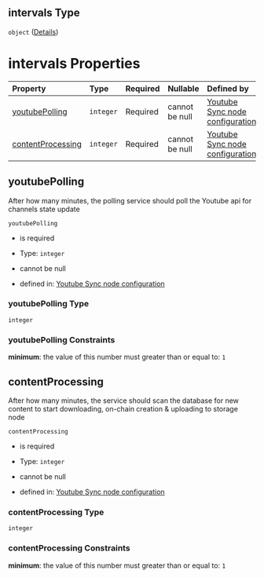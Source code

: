 ## intervals Type

`object` ([Details](definition-properties-intervals.md))

# intervals Properties

| Property                                | Type      | Required | Nullable       | Defined by                                                                                                                                                                                                 |
| :-------------------------------------- | :-------- | :------- | :------------- | :--------------------------------------------------------------------------------------------------------------------------------------------------------------------------------------------------------- |
| [youtubePolling](#youtubepolling)       | `integer` | Required | cannot be null | [Youtube Sync node configuration](definition-properties-intervals-properties-youtubepolling.md "https://joystream.org/schemas/youtube-synch/config#/properties/intervals/properties/youtubePolling")       |
| [contentProcessing](#contentprocessing) | `integer` | Required | cannot be null | [Youtube Sync node configuration](definition-properties-intervals-properties-contentprocessing.md "https://joystream.org/schemas/youtube-synch/config#/properties/intervals/properties/contentProcessing") |

## youtubePolling

After how many minutes, the polling service should poll the Youtube api for channels state update

`youtubePolling`

*   is required

*   Type: `integer`

*   cannot be null

*   defined in: [Youtube Sync node configuration](definition-properties-intervals-properties-youtubepolling.md "https://joystream.org/schemas/youtube-synch/config#/properties/intervals/properties/youtubePolling")

### youtubePolling Type

`integer`

### youtubePolling Constraints

**minimum**: the value of this number must greater than or equal to: `1`

## contentProcessing

After how many minutes, the service should scan the database for new content to start downloading, on-chain creation & uploading to storage node

`contentProcessing`

*   is required

*   Type: `integer`

*   cannot be null

*   defined in: [Youtube Sync node configuration](definition-properties-intervals-properties-contentprocessing.md "https://joystream.org/schemas/youtube-synch/config#/properties/intervals/properties/contentProcessing")

### contentProcessing Type

`integer`

### contentProcessing Constraints

**minimum**: the value of this number must greater than or equal to: `1`
